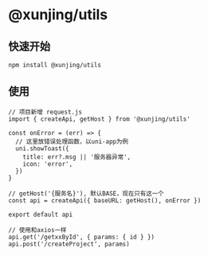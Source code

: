 # @xunjing/utils

## 快速开始
```npm install @xunjing/utils```

## 使用
```
// 项目新增 request.js
import { createApi, getHost } from '@xunjing/utils'

const onError = (err) => {
  // 这里放错误处理函数，以uni-app为例
  uni.showToast({
    title: err?.msg || '服务器异常',
    icon: 'error',
  })
}

// getHost('{服务名}'), 默认BASE，现在只有这一个
const api = createApi({ baseURL: getHost(), onError })

export default api

```

```
// 使用和axios一样
api.get('/getxxById', { params: { id } })
api.post('/createProject', params)
```
